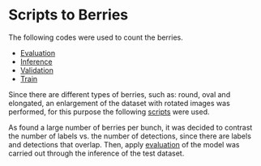 # Scripts to Berries

The following codes were used to count the berries.

- [Evaluation]()
- [Inference](https://github.com/frankh077/detectron2_aux_scripts/blob/main/Scripts%20to%20Berries/inference.py)
- [Validation](https://github.com/frankh077/detectron2_aux_scripts/blob/main/Scripts%20to%20Berries/validation.py)
- [Train](https://github.com/frankh077/detectron2_aux_scripts/blob/main/Scripts%20to%20Berries/train.py)

Since there are different types of berries, such as: round, oval and elongated, an enlargement of the dataset with rotated images was performed, for this purpose the following [scripts](https://github.com/frankh077/detectron2_aux_scripts/tree/main/Script%20to%20Data%20Augmentation) were used.

As found a large number of berries per bunch, it was decided to contrast the number of labels vs. the number of detections, since there are labels and detections that overlap. Then, apply [evaluation]() of the model was carried out through the inference of the test dataset.
